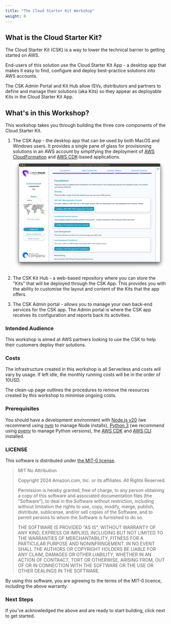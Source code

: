```yaml
---
title: "The Cloud Starter Kit Workshop"
weight: 0
---
```


## What is the Cloud Starter Kit?

The Cloud Starter Kit (CSK) is a way to lower the technical barrier to getting started on AWS. 

End-users of this solution use the Cloud Starter Kit App - a desktop app that makes it easy to find, configure and deploy best-practice solutions into AWS accounts. 

The CSK Admin Portal and Kit Hub allow ISVs, distributors and partners to define and manage their solutions (aka Kits) so they appear as deployable Kits in the Cloud Starter Kit App.

## What's in this Workshop?

This workshop takes you through building the three core components of the Cloud Starter Kit.

1. The CSK App - the desktop app that can be used by both MacOS and Windows users. It provides a single pane of glass for provisioning solutions in an AWS account by simplifying the deployment of [AWS CloudFormation](https://aws.amazon.com/cloudformation/) and [AWS CDK](https://aws.amazon.com/cdk/)-based applications. 
![Cloud Starter Kit screen grab](static/main-screen-generic-pm.png "Cloud Starter Kit")

2. The CSK Kit Hub - a web-based repository where you can store the "Kits" that will be deployed through the CSK App. This provides you with the ability to customise the layout and content of the Kits that the app offers.

3. The CSK Admin portal - allows you to manage your own back-end services for the CSK app. The Admin portal is where the CSK app receives its configuration and reports back its activities. 

### Intended Audience

This workshop is aimed at AWS partners looking to use the CSK to help their customers deploy their solutions.

### Costs

The infrastructure created in this workshop is all Serverless and costs will vary by usage. If left idle, the monthly running costs will be in the order of 10USD.

The clean-up page outlines the procedures to remove the resources created by this workshop to minimise ongoing costs.

### Prerequisites

You should have a development environment with [Node.js v20](https://nodejs.org/en/download/package-manager) (we recommend using [nvm](https://github.com/nvm-sh/nvm) to manage Node installs), [Python 3]() (we recommend using [pyenv](https://github.com/pyenv/pyenv) to manage Python versions), the [AWS CDK](https://aws.amazon.com/cdk/) and [AWS CLI](https://aws.amazon.com/cli/) installed.

### LICENSE

This software is distributed under [the MIT-0 license](https://github.com/aws/mit-0).

>
>MIT No Attribution
>
>Copyright 2024 Amazon.com, Inc. or its affiliates. All Rights Reserved.
>
>Permission is hereby granted, free of charge, to any person obtaining a copy of this
>software and associated documentation files (the "Software"), to deal in the Software
>without restriction, including without limitation the rights to use, copy, modify,
>merge, publish, distribute, sublicense, and/or sell copies of the Software, and to
>permit persons to whom the Software is furnished to do so.
>
>THE SOFTWARE IS PROVIDED "AS IS", WITHOUT WARRANTY OF ANY KIND, EXPRESS OR IMPLIED,
>INCLUDING BUT NOT LIMITED TO THE WARRANTIES OF MERCHANTABILITY, FITNESS FOR A
>PARTICULAR PURPOSE AND NONINFRINGEMENT. IN NO EVENT SHALL THE AUTHORS OR COPYRIGHT
>HOLDERS BE LIABLE FOR ANY CLAIM, DAMAGES OR OTHER LIABILITY, WHETHER IN AN ACTION
>OF CONTRACT, TORT OR OTHERWISE, ARISING FROM, OUT OF OR IN CONNECTION WITH THE
>SOFTWARE OR THE USE OR OTHER DEALINGS IN THE SOFTWARE.
>

By using this software, you are agreeing to the terms of the MIT-0 licence, including the above warranty.

### Next Steps
If you've acknowledged the above and are ready to start building, click next to get started.
